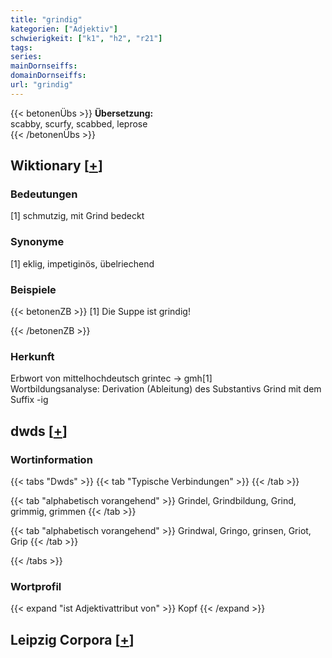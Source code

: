 ```yaml
---
title: "grindig"
kategorien: ["Adjektiv"]
schwierigkeit: ["k1", "h2", "r21"]
tags:
series:
mainDornseiffs:
domainDornseiffs:
url: "grindig"
---
```


{{< betonenÜbs >}}
**Übersetzung:**  
scabby, scurfy, scabbed, leprose  
{{< /betonenÜbs >}}

## Wiktionary [[+](https://de.wiktionary.org/wiki/grindig)]

### Bedeutungen
[1] schmutzig, mit Grind bedeckt  

### Synonyme
[1] eklig, impetiginös, übelriechend  

### Beispiele
{{< betonenZB >}}
[1] Die Suppe ist grindig!  

{{< /betonenZB >}}
### Herkunft
Erbwort von mittelhochdeutsch grintec → gmh[1]  
Wortbildungsanalyse: Derivation (Ableitung) des Substantivs Grind mit dem Suffix -ig  



## dwds [[+](https://www.dwds.de/wb/grindig)]

### Wortinformation
{{< tabs "Dwds" >}}
{{< tab "Typische Verbindungen" >}}
{{< /tab >}}

{{< tab "alphabetisch vorangehend" >}}
Grindel, Grindbildung, Grind, grimmig, grimmen
{{< /tab >}}

{{< tab "alphabetisch vorangehend" >}}
Grindwal, Gringo, grinsen, Griot, Grip
{{< /tab >}}

{{< /tabs >}}

### Wortprofil
{{< expand "ist Adjektivattribut von" >}} Kopf {{< /expand >}}

## Leipzig Corpora [[+](https://corpora.uni-leipzig.de/en/res?word=grindig&corpusId=deu_newscrawl-public_2018)]

